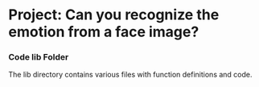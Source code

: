 # Project: Can you recognize the emotion from a face image?

### Code lib Folder

The lib directory contains various files with function definitions and code.

